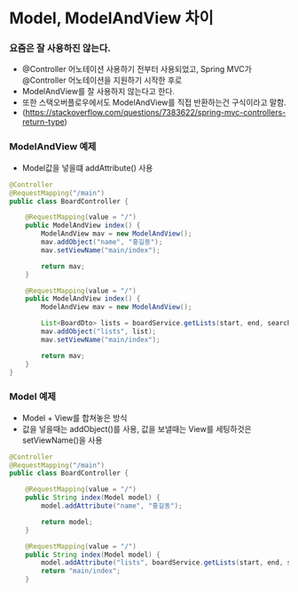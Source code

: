 # Model, ModelAndView 차이

### 요즘은 잘 사용하진 않는다.
  - @Controller 어노테이션 사용하기 전부터 사용되었고, Spring MVC가 @Controller 어노테이션을 지원하기 시작한 후로
  - ModelAndView를 잘 사용하지 않는다고 한다.
  - 또한 스택오버플로우에서도 ModelAndView를 직접 반환하는건 구식이라고 말함. 
  - (https://stackoverflow.com/questions/7383622/spring-mvc-controllers-return-type)


### ModelAndView 예제
- Model값을 넣을떄 addAttribute() 사용
```java
@Controller
@RequestMapping("/main")
public class BoardController {

    @RequestMapping(value = "/")
    public ModelAndView index() {
        ModelAndView mav = new ModelAndView();
        mav.addObject("name", "홍길동");
        mav.setViewName("main/index");

        return mav;
    }

    @RequestMapping(value = "/")
    public ModelAndView index() {
        ModelAndView mav = new ModelAndView();

        List<BoardDto> lists = boardService.getLists(start, end, searchKey, searchValue);
        mav.addObject("lists", list);
        mav.setViewName("main/index");

        return mav;
    }
}
```

### Model 예제
- Model + View를 합쳐놓은 방식
- 값을 넣을때는 addObject()를 사용, 값을 보낼때는 View를 세팅하것은 setViewName()을 사용
```java
@Controller
@RequestMapping("/main")
public class BoardController {

    @RequestMapping(value = "/")
    public String index(Model model) {
        model.addAttribute("name", "홍길동");

        return model;
    }

    @RequestMapping(value = "/")
    public String index(Model model) {
        model.addAttribute("lists", boardService.getLists(start, end, searchKey, searchValue));
        return "main/index";
    }
```
